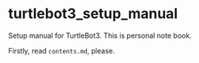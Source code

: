 # turtlebot3_setup_manual

Setup manual for TurtleBot3.
This is personal note book.

Firstly, read `contents.md`, please.
